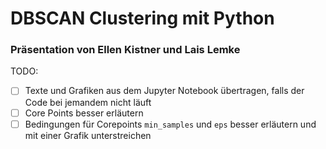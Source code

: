 # DBSCAN Clustering mit Python
### Präsentation von Ellen Kistner und Lais Lemke


TODO: 

- [ ] Texte und Grafiken aus dem Jupyter Notebook übertragen, falls der Code bei jemandem nicht läuft 
- [ ] Core Points besser erläutern 
- [ ] Bedingungen für Corepoints `min_samples` und `eps` besser erläutern und mit einer Grafik unterstreichen 
